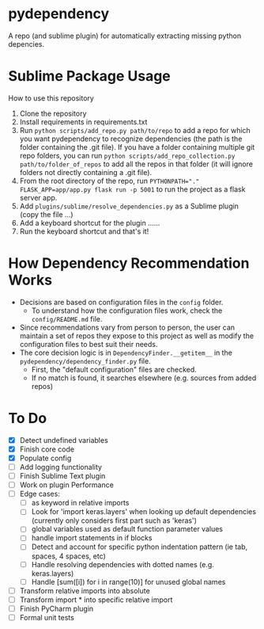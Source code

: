 # pydependency

A repo (and sublime plugin) for automatically extracting missing python depencies.

# Sublime Package Usage

How to use this repository

1. Clone the repository
2. Install requirements in requirements.txt
3. Run `python scripts/add_repo.py path/to/repo` to add a repo for which you want pydependency to recognize dependencies (the path is the folder containing the .git file).
  If you have a folder containing multiple git repo folders, you can run `python scripts/add_repo_collection.py path/to/folder_of_repos` to add all the repos in that folder (it will ignore folders not directly containing a .git file).
4. From the root directory of the repo, run `PYTHONPATH="." FLASK_APP=app/app.py flask run -p 5001` to run the project as a flask server app.
5. Add `plugins/sublime/resolve_dependencies.py` as a Sublime plugin (copy the file ...)
6. Add a keyboard shortcut for the plugin ......
7. Run the keyboard shortcut and that's it!

# How Dependency Recommendation Works

- Decisions are based on configuration files in the `config` folder.
  - To understand how the configuration files work, check the `config/README.md` file.
- Since recommendations vary from person to person, the user can maintain a set of repos they expose to this project as well as modify the configuration files to best suit their needs.
- The core decision logic is in `DependencyFinder.__getitem__` in the `pydependency/dependency_finder.py` file.
  - First, the "default configuration" files are checked.
  - If no match is found, it searches elsewhere (e.g. sources from added repos)


# To Do

- [x] Detect undefined variables
- [x] Finish core code
- [x] Populate config
- [ ] Add logging functionality
- [ ] Finish Sublime Text plugin
- [ ] Work on plugin Performance
- [ ] Edge cases:
  - [ ] as keyword in relative imports
  - [ ] Look for 'import keras.layers' when looking up default dependencies (currently only considers first
  part such as 'keras')
  - [ ] global variables used as default function parameter values
  - [ ] handle import statements in if blocks
  - [ ] Detect and account for specific python indentation pattern (ie tab, spaces, 4 spaces, etc)
  - [ ] Handle resolving dependencies with dotted names (e.g. keras.layers)
  - [ ] Handle [sum([i]) for i in range(10)] for unused global names
- [ ] Transform relative imports into absolute
- [ ] Transform import * into specific relative import
- [ ] Finish PyCharm plugin
- [ ] Formal unit tests
